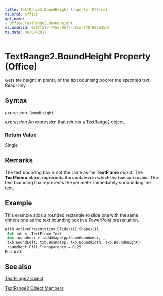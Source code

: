 ```yaml
---
title: TextRange2.BoundHeight Property (Office)
ms.prod: office
api_name:
- Office.TextRange2.BoundHeight
ms.assetid: 078ff3f3-745d-05f7-c81e-f78f603a45df
ms.date: 06/08/2017
---
```



# TextRange2.BoundHeight Property (Office)

Gets the height, in points, of the text bounding box for the specified text. Read-only.


## Syntax

 _expression_. `BoundHeight`

 _expression_ An expression that returns a [TextRange2](./Office.TextRange2.md) object.


### Return Value

Single


## Remarks

The text bounding box is not the same as the  **TextFrame** object. The **TextFrame** object represents the container in which the text can reside. The text bounding box represents the perimeter immediately surrounding the text.


## Example

This example adds a rounded rectangle to slide one with the same dimensions as the text bounding box in a PowerPoint presentation.


```vb
With ActivePresentation.Slides(1).Shapes(1) 
 Set txb = .TextFrame.Text 
 Set roundRect = .AddShape(ppShapeRoundRect, _ 
 txb.BoundLeft, txb.BoundTop, txb.BoundWidth, txb.BoundHeight) 
 roundRect.Fill.Transparency = 0.25 
End With 

```


## See also


[TextRange2 Object](Office.TextRange2.md)



[TextRange2 Object Members](./overview/textrange2-members-office.md)

